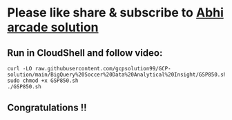 # Please like share & subscribe to [Abhi arcade solution](http://www.youtube.com/@Abhi_Arcade_Solution)

## Run in CloudShell and follow video:

```
curl -LO raw.githubusercontent.com/gcpsolution99/GCP-solution/main/BigQuery%20Soccer%20Data%20Analytical%20Insight/GSP850.sh
sudo chmod +x GSP850.sh
./GSP850.sh
```

## Congratulations !!

